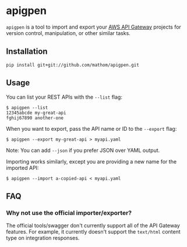 # apigpen

`apigpen` is a tool to import and export your [AWS API Gateway](https://aws.amazon.com/api-gateway) projects
for version control, manipulation, or other similar tasks.

## Installation

`pip install git+git://github.com/mathom/apigpen.git`

## Usage

You can list your REST APIs with the `--list` flag:
```
$ apigpen --list
12345abcde my-great-api
fghij67890 another-one
```

When you want to export, pass the API name or ID to the `--export` flag:
```
$ apigpen --export my-great-api > myapi.yaml
```

Note: You can add `--json` if you prefer JSON over YAML output.

Importing works similarly, except you are providing a new name for the imported API:
```
$ apigpen --import a-copied-api < myapi.yaml
```

## FAQ

### Why not use the official importer/exporter?

The official tools/swagger don't currently support all of the API Gateway features.
For example, it currently doesn't support the `text/html` content type on integration responses.
